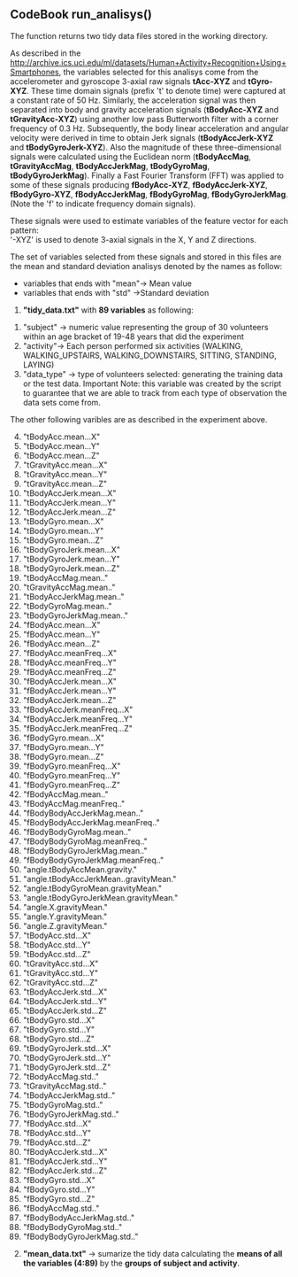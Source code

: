 ## CodeBook run_analisys()

The function returns two tidy data files stored in the working directory.

As described in the <link> http://archive.ics.uci.edu/ml/datasets/Human+Activity+Recognition+Using+Smartphones</link>, the variables selected for this analisys come from the accelerometer and gyroscope 3-axial raw signals <b> tAcc-XYZ</b> and <b>tGyro-XYZ</b>. These time domain signals (prefix 't' to denote time) were captured at a constant rate of 50 Hz. Similarly, the acceleration signal was then separated into body and gravity acceleration signals (<b>tBodyAcc-XYZ</b> and <b>tGravityAcc-XYZ</b>) using another low pass Butterworth filter with a corner frequency of 0.3 Hz. Subsequently, the body linear acceleration and angular velocity were derived in time to obtain Jerk signals (<b>tBodyAccJerk-XYZ</b> and <b>tBodyGyroJerk-XYZ</b>). Also the magnitude of these three-dimensional signals were calculated using the Euclidean norm (<b>tBodyAccMag</b>, <b>tGravityAccMag</b>, <b>tBodyAccJerkMag</b>, <b>tBodyGyroMag</b>, <b>tBodyGyroJerkMag</b>). Finally a Fast Fourier Transform (FFT) was applied to some of these signals producing <b>fBodyAcc-XYZ</b>, <b>fBodyAccJerk-XYZ</b>, <b>fBodyGyro-XYZ</b>, <b>fBodyAccJerkMag</b>, <b>fBodyGyroMag</b>, <b>fBodyGyroJerkMag</b>. (Note the 'f' to indicate frequency domain signals). 

These signals were used to estimate variables of the feature vector for each pattern:  
'-XYZ' is used to denote 3-axial signals in the X, Y and Z directions.

The set of variables selected from these signals and stored in this files are the mean and standard deviation analisys denoted by the names as follow:
* variables that ends with "mean"-> Mean value
* variables that ends with "std" ->Standard deviation

1) <b>"tidy_data.txt"</b> with <b>89 variables</b> as following:

1. "subject" ->  numeric value representing the group of 30 volunteers within an age bracket of 19-48 years that did the experiment
2. "activity"-> Each person performed six activities (WALKING, WALKING_UPSTAIRS, WALKING_DOWNSTAIRS, SITTING, STANDING, LAYING)
3. "data_type" -> type of volunteers selected: generating the training data or the test data. 
Important Note: this variable was created by the script to guarantee that we are able to track from each type of observation the data sets come from.

The other following varibles are as described in the experiment above.

4. "tBodyAcc.mean...X"
5. "tBodyAcc.mean...Y"
6. "tBodyAcc.mean...Z" 
7. "tGravityAcc.mean...X" 
8. "tGravityAcc.mean...Y"
9. "tGravityAcc.mean...Z"
10. "tBodyAccJerk.mean...X"
11. "tBodyAccJerk.mean...Y"
12. "tBodyAccJerk.mean...Z" 
13. "tBodyGyro.mean...X"
14. "tBodyGyro.mean...Y" 
15. "tBodyGyro.mean...Z" 
16. "tBodyGyroJerk.mean...X" 
17. "tBodyGyroJerk.mean...Y" 
18. "tBodyGyroJerk.mean...Z" 
19. "tBodyAccMag.mean.." 
20. "tGravityAccMag.mean.." 
21. "tBodyAccJerkMag.mean.." 
22. "tBodyGyroMag.mean.." 
23. "tBodyGyroJerkMag.mean.." 
24. "fBodyAcc.mean...X" 
25. "fBodyAcc.mean...Y" 
26. "fBodyAcc.mean...Z" 
27. "fBodyAcc.meanFreq...X" 
28. "fBodyAcc.meanFreq...Y" 
29. "fBodyAcc.meanFreq...Z" 
30. "fBodyAccJerk.mean...X" 
31. "fBodyAccJerk.mean...Y" 
32. "fBodyAccJerk.mean...Z" 
33. "fBodyAccJerk.meanFreq...X" 
34. "fBodyAccJerk.meanFreq...Y" 
35. "fBodyAccJerk.meanFreq...Z" 
36. "fBodyGyro.mean...X" 
37. "fBodyGyro.mean...Y" 
38. "fBodyGyro.mean...Z" 
39. "fBodyGyro.meanFreq...X" 
40. "fBodyGyro.meanFreq...Y" 
41. "fBodyGyro.meanFreq...Z" 
42. "fBodyAccMag.mean.." 
43. "fBodyAccMag.meanFreq.." 
44. "fBodyBodyAccJerkMag.mean.." 
45. "fBodyBodyAccJerkMag.meanFreq.." 
46. "fBodyBodyGyroMag.mean.." 
47. "fBodyBodyGyroMag.meanFreq.." 
48. "fBodyBodyGyroJerkMag.mean.." 
49. "fBodyBodyGyroJerkMag.meanFreq.." 
50. "angle.tBodyAccMean.gravity." 
51. "angle.tBodyAccJerkMean..gravityMean." 
52. "angle.tBodyGyroMean.gravityMean." 
53. "angle.tBodyGyroJerkMean.gravityMean." 
54. "angle.X.gravityMean." 
55. "angle.Y.gravityMean." 
56. "angle.Z.gravityMean." 
57. "tBodyAcc.std...X" 
58. "tBodyAcc.std...Y" 
59. "tBodyAcc.std...Z" 
60. "tGravityAcc.std...X" 
61. "tGravityAcc.std...Y" 
62. "tGravityAcc.std...Z" 
63. "tBodyAccJerk.std...X" 
64. "tBodyAccJerk.std...Y" 
65. "tBodyAccJerk.std...Z" 
66. "tBodyGyro.std...X" 
67. "tBodyGyro.std...Y" 
68. "tBodyGyro.std...Z" 
69. "tBodyGyroJerk.std...X" 
70. "tBodyGyroJerk.std...Y" 
71. "tBodyGyroJerk.std...Z" 
72. "tBodyAccMag.std.." 
73. "tGravityAccMag.std.." 
74. "tBodyAccJerkMag.std.." 
75. "tBodyGyroMag.std.." 
76. "tBodyGyroJerkMag.std.." 
77. "fBodyAcc.std...X" 
78. "fBodyAcc.std...Y" 
79. "fBodyAcc.std...Z" 
80. "fBodyAccJerk.std...X" 
81. "fBodyAccJerk.std...Y" 
82. "fBodyAccJerk.std...Z" 
83. "fBodyGyro.std...X" 
84. "fBodyGyro.std...Y" 
85. "fBodyGyro.std...Z" 
86. "fBodyAccMag.std.." 
87. "fBodyBodyAccJerkMag.std.." 
88. "fBodyBodyGyroMag.std.." 
89. "fBodyBodyGyroJerkMag.std.."

2) <b>"mean_data.txt"</b> -> sumarize the tidy data calculating the <b>means of all the variables (4:89)</b> by the <b>groups of subject and activity</b>.
